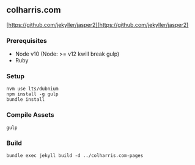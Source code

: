 ## colharris.com

[https://github.com/jekyller/jasper2](https://github.com/jekyller/jasper2)

### Prerequisites

- Node v10 (Node: >= v12 kwill break gulp)
- Ruby

### Setup

```
nvm use lts/dubnium
npm install -g gulp
bundle install
```

### Compile Assets

```
gulp
```

### Build

```
bundle exec jekyll build -d ../colharris.com-pages
```


